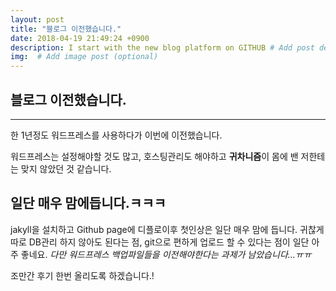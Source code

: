 ```yaml
---
layout: post
title: "블로그 이전했습니다."
date: 2018-04-19 21:49:24 +0900
description: I start with the new blog platform on GITHUB # Add post description (optional)
img:  # Add image post (optional)
---
```

## 블로그 이전했습니다.
---------------------
한 1년정도 워드프레스를 사용하다가 이번에 이전했습니다.

워드프레스는 설정해야할 것도 많고, 호스팅관리도 해야하고
**귀차니즘**이 몸에 밴 저한테는 맞지 않았던 것 같습니다.

## 일단 매우 맘에듭니다.ㅋㅋㅋ
jakyll을 설치하고 Github page에 디플로이후 첫인상은 일단 매우 맘에 듭니다.  귀찮게 따로 DB관리 하지 않아도 된다는 점,
git으로 편하게 업로드 할 수 있다는 점이 일단 아주 좋네요.
*다만 워드프레스 백업파일들을 이전해야한다는 과제가 남았습니다...ㅠㅠ*

조만간 후기 한번 올리도록 하겠습니다.!

